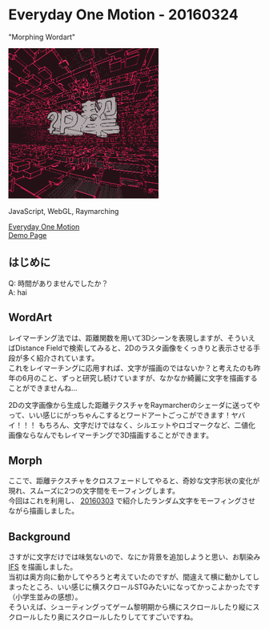 # Everyday One Motion - 20160324  

"Morphing Wordart"  

![](20160324.gif)  

JavaScript, WebGL, Raymarching  

[Everyday One Motion](http://motions.work/motion/162)  
[Demo Page](http://fms-cat-eom.github.io/20160324)  

## はじめに  

Q: 時間がありませんでしたか？  
A: hai  

## WordArt

レイマーチング法では、距離関数を用いて3Dシーンを表現しますが、そういえばDistance Fieldで検索してみると、2Dのラスタ画像をくっきりと表示させる手段が多く紹介されています。  
これをレイマーチングに応用すれば、文字が描画のではないか？と考えたのも昨年の6月のこと、ずっと研究し続けていますが、なかなか綺麗に文字を描画することができませんね…  

2Dの文字画像から生成した距離テクスチャをRaymarcherのシェーダに送ってやって、いい感じにがっちゃんこするとワードアートごっこができます！ヤバイ！！！
もちろん、文字だけではなく、シルエットやロゴマークなど、二値化画像ならなんでもレイマーチングで3D描画することができます。

## Morph

ここで、距離テクスチャをクロスフェードしてやると、奇妙な文字形状の変化が現れ、スムーズに2つの文字間をモーフィングします。  
今回はこれを利用し、 [20160303](https://github.com/fms-cat/eom_20160303) で紹介したランダム文字をモーフィングさせながら描画しました。  

## Background

さすがに文字だけでは味気ないので、なにか背景を追加しようと思い、お馴染み [IFS](https://github.com/fms-cat/eom_20160317) を描画しました。  
当初は奥方向に動かしてやろうと考えていたのですが、間違えて横に動かしてしまったところ、いい感じに横スクロールSTGみたいになってかっこよかったです（小学生並みの感想）。  
そういえば、シューティングってゲーム黎明期から横にスクロールしたり縦にスクロールしたり奥にスクロールしたりしててすごいですね。  
